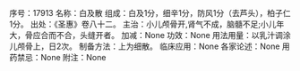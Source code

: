 序号：17913
名称：白及散
组成：白及1分，细辛1分，防风1分（去芦头），柏子仁1分。
出处：《圣惠》卷八十二。
主治：小儿颅骨开,肾气不成，脑髓不足;小儿年大，骨应合而不合，头缝开者。
加减：None
功效：None
用法用量：以乳汁调涂儿颅骨上，日2次。
制备方法：上为细散。
临床应用：None
各家论述：None
用药禁忌：None
附注：None
